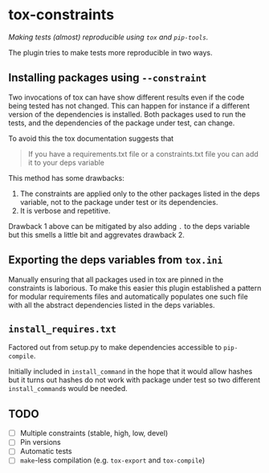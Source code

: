 # tox-constraints

*Making tests (almost) reproducible using `tox` and `pip-tools`.*

The plugin tries to make tests more reproducible in two ways.

## Installing packages using `--constraint`

Two invocations of tox can have show different results even if the code being tested
has not changed.
This can happen for instance if a different version of the dependencies is installed.
Both packages used to run the tests, and the dependencies of the package under test,
can change.

To avoid this the tox documentation suggests that

> If you have a requirements.txt file or a constraints.txt file you can add it to your deps variable

This method has some drawbacks:

1. The constraints are applied only to the other packages listed in the deps variable,
   not to the package under test or its dependencies.
2. It is verbose and repetitive.

Drawback 1 above can be mitigated by also adding `.` to the deps variable but this
smells a little bit and aggrevates drawback 2.

## Exporting the deps variables from `tox.ini`

Manually ensuring that all packages used in tox are pinned in the constraints is
laborious.
To make this easier this plugin established a pattern for modular requirements files
and automatically populates one such file with all the abstract dependencies listed in
the deps variables.

## `install_requires.txt`

Factored out from setup.py to make dependencies accessible to `pip-compile`.

Initially included in `install_command` in the hope that it would allow hashes but it
turns out hashes do not work with package under test so two different
`install_command`s would be needed.

## TODO

- [ ] Multiple constraints (stable, high, low, devel)
- [ ] Pin versions
- [ ] Automatic tests
- [ ] `make`-less compilation (e.g. `tox-export` and `tox-compile`)
